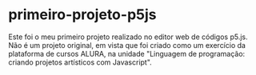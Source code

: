 # primeiro-projeto-p5js

Este foi o meu primeiro projeto realizado no editor web de códigos p5.js.
Não é um projeto original, em vista que foi criado como um exercício da plataforma de cursos ALURA, na unidade "Linguagem de programação: criando projetos artísticos com Javascript".
